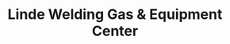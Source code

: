 ---
title: "Linde Welding Gas & Equipment Center"
url: /bellingham/linde-welding-gas-and-equipment-center/
shop: gas
---